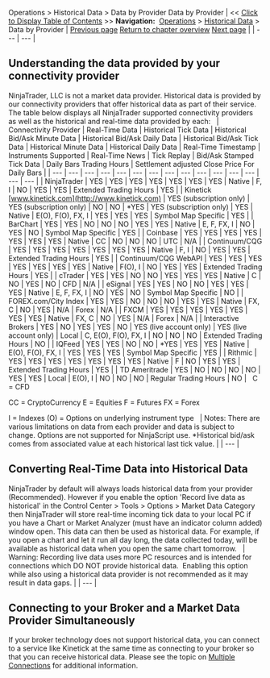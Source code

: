 ﻿
Operations > Historical Data > Data by Provider
Data by Provider
| << [Click to Display Table of Contents](data_by_provider.md) >> **Navigation:**     [Operations](operations-1.md) > [Historical Data](historical_data_manager-1.md) > Data by Provider | [Previous page](loading_historical_data-1.md) [Return to chapter overview](historical_data_manager-1.md) [Next page](importing-1.md) |
| --- | --- |
## Understanding the data provided by your connectivity provider
NinjaTrader, LLC is not a market data provider. Historical data is provided by our connectivity providers that offer historical data as part of their service. The table below displays all NinjaTrader supported connectivity providers as well as the historical and real-time data provided by each:
 
| Connectivity Provider | Real-Time Data | Historical Tick Data | Historical Bid/Ask Minute Data | Historical Bid/Ask Daily Data | Historical Bid/Ask Tick Data | Historical Minute Data | Historical Daily Data | Real-Time Timestamp | Instruments Supported | Real-Time News | Tick Replay | Bid/Ask Stamped Tick Data | Daily Bars Trading Hours | Settlement adjusted Close Price For Daily Bars |
| --- | --- | --- | --- | --- | --- | --- | --- | --- | --- | --- | --- | --- | --- | --- |
| NinjaTrader | YES | YES | YES | YES | YES | YES | YES | Native | F, I | NO | YES | YES | Extended Trading Hours | YES |
| Kinetick [www.kinetick.com](http://www.kinetick.com) | YES (subscription only) | YES (subscription only) | NO | NO | *YES | YES (subscription only) | YES | Native | E(O), F(O), FX, I | YES | YES | YES | Symbol Map Specific | YES |
| BarChart | YES | YES | NO | NO | NO | YES | YES | Native | E, F, FX, I | NO | YES | NO | Symbol Map Specific | YES |
| Coinbase | YES | YES | YES | YES | YES | YES | YES | Native | CC | NO | NO | NO | UTC | N/A |
| Continuum/CQG | YES | YES | YES | YES | YES | YES | YES | Native | F, I | NO | YES | YES | Extended Trading Hours | YES |
| Continuum/CQG WebAPI | YES | YES | YES | YES | YES | YES | YES | Native | F(O), I | NO | YES | YES | Extended Trading Hours | YES |
| cTrader | YES | YES | NO | NO | YES | YES | YES | Native | C | NO | YES | NO | CFD | N/A |
| eSignal | YES | YES | NO | NO | YES | YES | YES | Native | E, F, FX, I | NO | YES | NO | Symbol Map Specific | NO |
| FOREX.com/City Index | YES | YES | NO | NO | NO | YES | YES | Native | FX, C | NO | YES | N/A | Forex | N/A |
| FXCM | YES | YES | YES | YES | YES | YES | YES | Native | FX, C | NO | YES | N/A | Forex | N/A |
| Interactive Brokers | YES | NO | YES | YES | NO | YES  (live account only) | YES  (live account only) | Local | C, E(O), F(O), FX, I | NO | NO | NO | Extended Trading Hours | NO |
| IQFeed | YES | YES | NO | NO | *YES | YES | YES | Native | E(O), F(O), FX, I | YES | YES | YES | Symbol Map Specific | YES |
| Rithmic | YES | YES | YES | YES | YES | YES | YES | Native | F | NO | YES | YES | Extended Trading Hours | YES |
| TD Ameritrade | YES | NO | NO | NO | NO | YES | YES | Local | E(O), I | NO | NO | NO | Regular Trading Hours | NO |
 
C = CFD  

CC = CryptoCurrency
E = Equities
F = Futures
FX = Forex   

I = Indexes
(O) = Options on underlying instrument type
 
| Notes:  There are various limitations on data from each provider and data is subject to change. Options are not supported for NinjaScript use. *Historical bid/ask comes from associated value at each historical last tick value. |
| --- |
## 
## Converting Real-Time Data into Historical Data
NinjaTrader by default will always loads historical data from your provider (Recommended). However if you enable the option 'Record live data as historical' in the Control Center > Tools > Options > Market Data Category then NinjaTrader will store real-time incoming tick data to your local PC if you have a Chart or Market Analyzer (must have an indicator column added) window open. This data can then be used as historical data. For example, if you open a chart and let it run all day long, the data collected today, will be available as historical data when you open the same chart tomorrow.
 
| Warning: Recording live data uses more PC resources and is intended for connections which DO NOT provide historical data.  Enabling this option while also using a historical data provider is not recommended as it may result in data gaps. |
| --- |
 
## Connecting to your Broker and a Market Data Provider Simultaneously
If your broker technology does not support historical data, you can connect to a service like Kinetick at the same time as connecting to your broker so that you can receive historical data. Please see the topic on [Multiple Connections](multiple_connections-1.md) for additional information.

